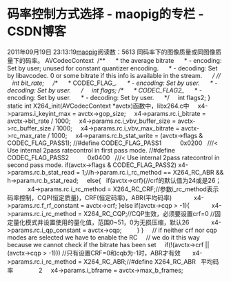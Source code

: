 # 码率控制方式选择 - maopig的专栏 - CSDN博客
2011年09月19日 23:13:19[maopig](https://me.csdn.net/maopig)阅读数：5613
同码率下的图像质量或同图像质量下的码率。
AVCodecContext 
/**
     * the average bitrate
     * - encoding: Set by user; unused for constant quantizer encoding.
     * - decoding: Set by libavcodec. 0 or some bitrate if this info is available in the stream.
     */
//    int bit_rate;
    /**
     * CODEC_FLAG_*.
     * - encoding: Set by user.
     * - decoding: Set by user.
     */
    int flags;
/**
     * CODEC_FLAG2_*
     * - encoding: Set by user.
     * - decoding: Set by user.
     */
    int flags2;
}
static int
X264_init(AVCodecContext *avctx)函数中，libx264.c中
    x4->params.i_keyint_max = avctx->gop_size;
    x4->params.rc.i_bitrate = avctx->bit_rate / 1000;
    x4->params.rc.i_vbv_buffer_size = avctx->rc_buffer_size / 1000;
    x4->params.rc.i_vbv_max_bitrate = avctx->rc_max_rate / 1000;
    x4->params.rc.b_stat_write = (avctx->flags & CODEC_FLAG_PASS1);
//#define CODEC_FLAG_PASS1           0x0200   ///< Use internal 2pass ratecontrol in first pass mode.
//#define CODEC_FLAG_PASS2           0x0400   ///< Use internal 2pass ratecontrol in second pass mode.
 if(avctx->flags & CODEC_FLAG_PASS2) x4->params.rc.b_stat_read = 1;//h->param.rc.i_rc_method == X264_RC_ABR && h->param.rc.b_stat_read;
    else{
  if(avctx->crf){//crf的默认值为24或是26；
            x4->params.rc.i_rc_method = X264_RC_CRF;//参数i_rc_method表示码率控制，CQP(恒定质量)，CRF(恒定码率)，ABR(平均码率)
            x4->params.rc.f_rf_constant = avctx->crf;
 }else if(avctx->cqp > -1){
            x4->params.rc.i_rc_method = X264_RC_CQP;//CQP生效，必须要设置crf=0 //固定量化模式并设置使用的量化值，范围0~51，0为无损压缩，默认26
            x4->params.rc.i_qp_constant = avctx->cqp;
        }
 }
    // if neither crf nor cqp modes are selected we have to enable the RC
    // we do it this way because we cannot check if the bitrate has been set
    if(!(avctx->crf || (avctx->cqp > -1))) //只有设置CRF=0和cqb为-1时，ABR才有效
      x4->params.rc.i_rc_method = X264_RC_ABR;//#define X264_RC_ABR   平均码率               2
    x4->params.i_bframe = avctx->max_b_frames;
